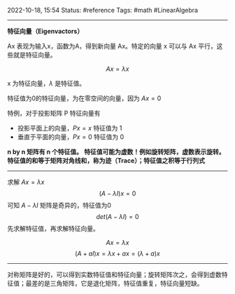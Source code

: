 2022-10-18, 15:54
Status: #reference 
Tags: #math #LinearAlgebra 

---
**特征向量（Eigenvactors）**

Ax 表现为输入x，函数为A，得到新向量 Ax。特定的向量 x 可以与 Ax 平行，这些就是特征向量。

$$Ax=\lambda x$$

x 为特征向量，$\lambda$ 是特征值。

特征值为0的特征向量，为在零空间的向量，因为 $Ax=0$

特例，对于投影矩阵 P
特征向量有
- 投影平面上的向量，$Px=x$ 特征值为 1
- 垂直于平面的向量，$Px=0$ 特征值为 0

**n by n 矩阵有 n 个特征值。**
**特征值可能为虚数！例如旋转矩阵，虚数表示旋转。**
**特征值的和等于矩阵对角线和，称为迹（Trace）；特征值之积等于行列式**

---
求解 $Ax=\lambda x$
$$(A-\lambda I)x=0$$
可知 $A-\lambda I$ 矩阵是奇异的，特征值为0
$$det(A-\lambda I)=0$$
先求解特征值，再求解特征向量。

$$Ax=\lambda x$$
$$(A+aI)x=\lambda x+ax=(\lambda + a)x$$

---
对称矩阵是好的，可以得到实数特征值和特征向量；旋转矩阵次之，会得到虚数特征值；最差的是三角矩阵，它是退化矩阵，特征值重复，特征向量短缺。